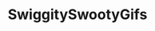 ---
title: SwiggitySwootyGifs
crosslinks:
- gifs
- aww
- asseffect
- GifSound
- AnimalsBeingDerps
- masserect
- hitmanimals
- NatureIsFuckingLit
- StopTouchingMe
- Serendipity
---